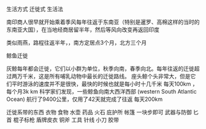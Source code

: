 生活方式 迁徙式 生活法


南印商人很早就开始乘着季风每年往返于东南亚（特别是暹罗、高棉这样的当时的东南亚大国），在当地经商居留半年，然后等风向改变再返回印度

类似雨燕，路程往返半年，，南方定居点3个月，北方三个月


鲸鱼迁徙

灰鲸每年都会迁徙，它们以小群为单位，秋季向南，春季向北。每年往返的迁徙超过两万千米，这是所有哺乳动物中最长的迁徙路线。
座头鲸个头非常大，但是它们平时游泳的速度并不是很快，最快的时候也就是每小时十几千米
每天100km ，每个月3k km
科学家们发现，一些鲸鱼向南大西洋西部 (western South Atlantic Ocean) 航行了9400公里，仅用了42天就完成了往返  每天200km



迁徙系带的东西
衣物
食物 水壶 药品  火石
庇护所  帐篷  一块步即可
武器与防御 匕首 棍子标枪  盾牌皮衣 铜斧
工具  针线 小刀 胶带





